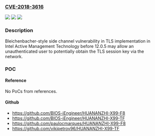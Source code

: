 ### [CVE-2018-3616](https://cve.mitre.org/cgi-bin/cvename.cgi?name=CVE-2018-3616)
![](https://img.shields.io/static/v1?label=Product&message=Intel(R)%20Active%20Management%20Technology&color=blue)
![](https://img.shields.io/static/v1?label=Version&message=Versions%20before%2012.0.5.%20&color=brightgreen)
![](https://img.shields.io/static/v1?label=Vulnerability&message=Denial%20of%20Service%2C%20Information%20Disclosure&color=brightgreen)

### Description

Bleichenbacher-style side channel vulnerability in TLS implementation in Intel Active Management Technology before 12.0.5 may allow an unauthenticated user to potentially obtain the TLS session key via the network.

### POC

#### Reference
No PoCs from references.

#### Github
- https://github.com/BIOS-iEngineer/HUANANZHI-X99-F8
- https://github.com/BIOS-iEngineer/HUANANZHI-X99-TF
- https://github.com/paulocmarques/HUANANZHI-X99-F8
- https://github.com/vikipetrov96/HUANANZHI-X99-TF

